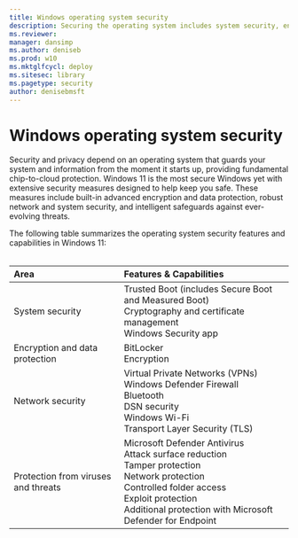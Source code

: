 ```yaml
---
title: Windows operating system security
description: Securing the operating system includes system security, encryption, network security, and threat protection.
ms.reviewer: 
manager: dansimp
ms.author: deniseb
ms.prod: w10
ms.mktglfcycl: deploy
ms.sitesec: library
ms.pagetype: security
author: denisebmsft
---
```


# Windows operating system security

Security and privacy depend on an operating system that guards your system and information from the moment it starts up, providing fundamental chip-to-cloud protection. Windows 11 is the most secure Windows yet with extensive security measures designed to help keep you safe. These measures include built-in advanced encryption and data protection, robust network and system security, and intelligent safeguards against ever-evolving threats. 

The following table summarizes the operating system security features and capabilities in Windows 11:<br/><br/>

| Area | Features & Capabilities |
|:---|:---|
| System security | Trusted Boot (includes Secure Boot and Measured Boot) <br/>Cryptography and certificate management <br/>Windows Security app |
| Encryption and data protection | BitLocker<br/>Encryption |
| Network security | Virtual Private Networks (VPNs)<br/>Windows Defender Firewall<br/>Bluetooth<br/>DSN security<br/>Windows Wi-Fi<br/>Transport Layer Security (TLS) |
| Protection from viruses and threats | Microsoft Defender Antivirus<br/>Attack surface reduction<br/>Tamper protection<br/>Network protection<br/>Controlled folder access<br/>Exploit protection<br/>Additional protection with Microsoft Defender for Endpoint |

